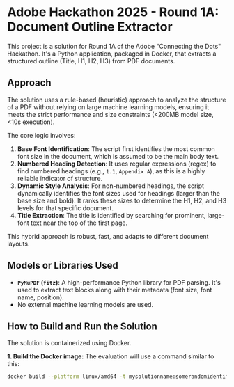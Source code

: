 # Adobe Hackathon 2025 - Round 1A: Document Outline Extractor

This project is a solution for Round 1A of the Adobe "Connecting the Dots" Hackathon. It's a Python application, packaged in Docker, that extracts a structured outline (Title, H1, H2, H3) from PDF documents.

## Approach

The solution uses a rule-based (heuristic) approach to analyze the structure of a PDF without relying on large machine learning models, ensuring it meets the strict performance and size constraints (<200MB model size, <10s execution).

The core logic involves:
1.  **Base Font Identification**: The script first identifies the most common font size in the document, which is assumed to be the main body text.
2.  **Numbered Heading Detection**: It uses regular expressions (regex) to find numbered headings (e.g., `1.1`, `Appendix A`), as this is a highly reliable indicator of structure.
3.  **Dynamic Style Analysis**: For non-numbered headings, the script dynamically identifies the font sizes used for headings (larger than the base size and bold). It ranks these sizes to determine the H1, H2, and H3 levels for that specific document.
4.  **Title Extraction**: The title is identified by searching for prominent, large-font text near the top of the first page.

This hybrid approach is robust, fast, and adapts to different document layouts.

## Models or Libraries Used

* **`PyMuPDF` (`fitz`)**: A high-performance Python library for PDF parsing. It's used to extract text blocks along with their metadata (font size, font name, position).
* No external machine learning models are used.

## How to Build and Run the Solution

The solution is containerized using Docker.

**1. Build the Docker image:**
The evaluation will use a command similar to this:
```bash
docker build --platform linux/amd64 -t mysolutionname:somerandomidentifier .
